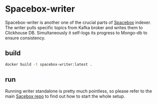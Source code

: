 # Spacebox-writer

Spacebox-writer is another one of the crucial parts of [Spacebox](https://github.com/bro-n-bro/spacebox) indexer. The writer pulls specific topics from Kafka broker and writes them to Clickhouse DB. Simultaneously it self-logs its progress to Mongo-db to ensure consistency.

## build

```bash
docker build -t spacebox-writer:latest .
```

## run

Running writer standalone is pretty much pointless, so please refer to the main [Sacebox repo](https://github.com/bro-n-bro/spacebox#readme) to find out how to start the whole setup.

